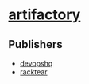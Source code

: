 # [artifactory](https://pypi.org/project/artifactory)



## Publishers
- [devopshq](https://pypi.org/user/devopshq)
- [racktear](https://pypi.org/user/racktear)

